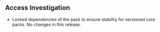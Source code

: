 ## Access Investigation

- Locked dependencies of the pack to ensure stability for versioned core packs. No changes in this release.